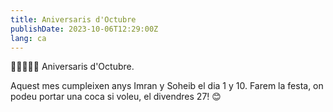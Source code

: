 ```yaml
---
title: Aniversaris d'Octubre
publishDate: 2023-10-06T12:29:00Z
lang: ca
---
```


🎂🎂🍰🍰🍰 Aniversaris d'Octubre.

Aquest mes cumpleixen anys Imran y Soheib el dia 1 y 10. Farem la festa, on podeu portar una coca si voleu, el divendres 27! 😊

